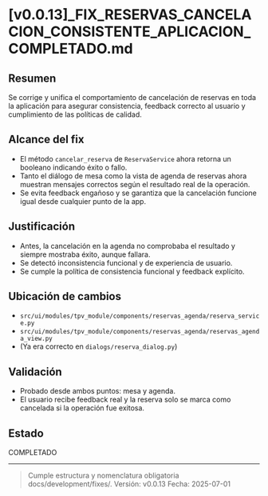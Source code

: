 # [v0.0.13]_FIX_RESERVAS_CANCELACION_CONSISTENTE_APLICACION_COMPLETADO.md

## Resumen
Se corrige y unifica el comportamiento de cancelación de reservas en toda la aplicación para asegurar consistencia, feedback correcto al usuario y cumplimiento de las políticas de calidad.

## Alcance del fix
- El método `cancelar_reserva` de `ReservaService` ahora retorna un booleano indicando éxito o fallo.
- Tanto el diálogo de mesa como la vista de agenda de reservas ahora muestran mensajes correctos según el resultado real de la operación.
- Se evita feedback engañoso y se garantiza que la cancelación funcione igual desde cualquier punto de la app.

## Justificación
- Antes, la cancelación en la agenda no comprobaba el resultado y siempre mostraba éxito, aunque fallara.
- Se detectó inconsistencia funcional y de experiencia de usuario.
- Se cumple la política de consistencia funcional y feedback explícito.

## Ubicación de cambios
- `src/ui/modules/tpv_module/components/reservas_agenda/reserva_service.py`
- `src/ui/modules/tpv_module/components/reservas_agenda/reservas_agenda_view.py`
- (Ya era correcto en `dialogs/reserva_dialog.py`)

## Validación
- Probado desde ambos puntos: mesa y agenda.
- El usuario recibe feedback real y la reserva solo se marca como cancelada si la operación fue exitosa.

## Estado
COMPLETADO

---

> Cumple estructura y nomenclatura obligatoria docs/development/fixes/.
> Versión: v0.0.13
> Fecha: 2025-07-01

